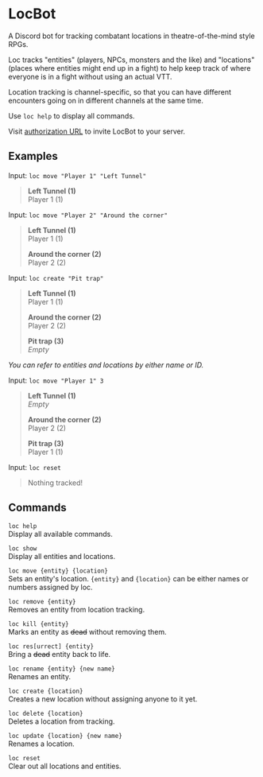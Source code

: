 # LocBot

A Discord bot for tracking combatant locations in theatre-of-the-mind style RPGs.

Loc tracks "entities" (players, NPCs, monsters and the like) and "locations"
(places where entities might end up in a fight) to help keep track of where
everyone is in a fight without using an actual VTT.

Location tracking is channel-specific, so that you can have different encounters
going on in different channels at the same time.

Use `loc help` to display all commands.

Visit [authorization URL](https://discord.com/api/oauth2/authorize?client_id=803709516121505823&permissions=75776&scope=bot) to invite LocBot to
your server.

## Examples

Input: `loc move "Player 1" "Left Tunnel"`

> **Left Tunnel (1)**  
> Player 1 (1)

Input: `loc move "Player 2" "Around the corner"`

> **Left Tunnel (1)**  
> Player 1 (1)
>
> **Around the corner (2)**  
> Player 2 (2)

Input: `loc create "Pit trap"`

> **Left Tunnel (1)**  
> Player 1 (1)
>
> **Around the corner (2)**  
> Player 2 (2)
>
> **Pit trap (3)**  
> *Empty*

*You can refer to entities and locations by either name or ID.*

Input: `loc move "Player 1" 3`

> **Left Tunnel (1)**  
> *Empty*
>
> **Around the corner (2)**  
> Player 2 (2)
>
> **Pit trap (3)**  
> Player 1 (1)

Input: `loc reset`

> Nothing tracked!

## Commands

`loc help`  
Display all available commands.

`loc show`  
Display all entities and locations.

`loc move {entity} {location}`  
Sets an entity's location. `{entity}` and `{location}` can be either names or
numbers assigned by loc.

`loc remove {entity}`  
Removes an entity from location tracking.

`loc kill {entity}`  
Marks an entity as ~~dead~~ without removing them.

`loc res[urrect] {entity}`  
Bring a ~~dead~~ entity back to life.

`loc rename {entity} {new name}`  
Renames an entity.

`loc create {location}`  
Creates a new location without assigning anyone to it yet.

`loc delete {location}`  
Deletes a location from tracking.

`loc update {location} {new name}`  
Renames a location.

`loc reset`  
Clear out all locations and entities.
